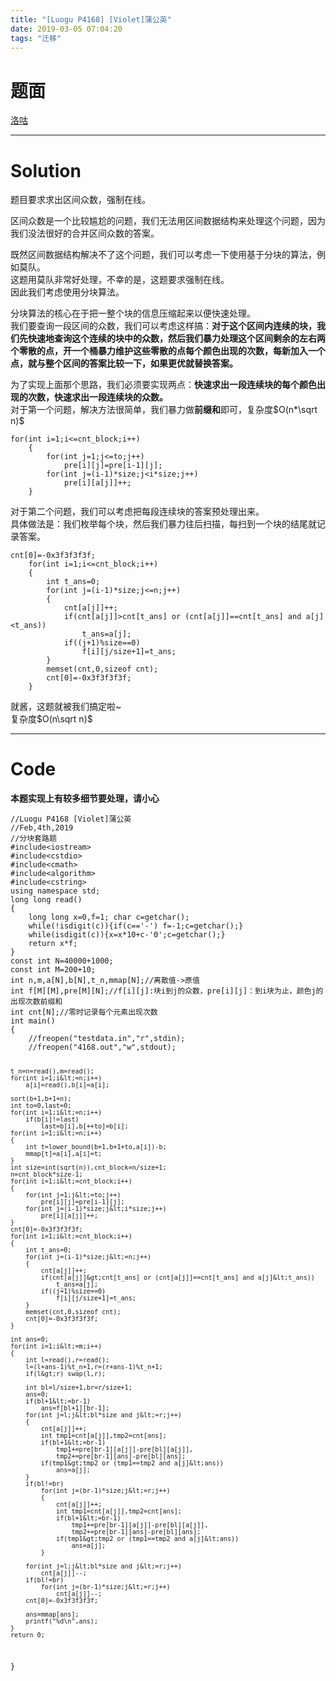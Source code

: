 ```yaml
---
title: "[Luogu P4168] [Violet]蒲公英"
date: 2019-03-05 07:04:20
tags: "迁移"
---
```

<h1>题面</h1>
<p><a href="https://www.luogu.org/problemnew/show/P4168" target="_blank"  rel="nofollow" >洛咕</a></p>
<hr />
<h1>Solution</h1>
<p>题目要求求出区间众数，强制在线。</p>
<p>区间众数是一个比较尴尬的问题，我们无法用区间数据结构来处理这个问题，因为我们没法很好的合并区间众数的答案。</p>
<p>既然区间数据结构解决不了这个问题，我们可以考虑一下使用基于分块的算法，例如莫队。<br />
这题用莫队非常好处理，不幸的是，这题要求强制在线。<br />
因此我们考虑使用分块算法。</p>
<p>分块算法的核心在于把一整个块的信息压缩起来以便快速处理。<br />
我们要查询一段区间的众数，我们可以考虑这样搞：<strong>对于这个区间内连续的块，我们先快速地查询这个连续的块中的众数，然后我们暴力处理这个区间剩余的左右两个零散的点，开一个桶暴力维护这些零散的点每个颜色出现的次数，每新加入一个点，就与整个区间的答案比较一下，如果更优就替换答案。</strong></p>
<p>为了实现上面那个思路，我们必须要实现两点：<strong>快速求出一段连续块的每个颜色出现的次数，快速求出一段连续块的众数。</strong><br />
对于第一个问题，解决方法很简单，我们暴力做<strong>前缀和</strong>即可，复杂度$O(n*\sqrt n)$</p>
<pre><code class="language-cpp ">for(int i=1;i&lt;=cnt_block;i++)
    {
        for(int j=1;j&lt;=to;j++)
            pre[i][j]=pre[i-1][j];
        for(int j=(i-1)*size;j&lt;i*size;j++)
            pre[i][a[j]]++;
    }
</code></pre>
<p>对于第二个问题，我们可以考虑把每段连续块的答案预处理出来。<br />
具体做法是：我们枚举每个块，然后我们暴力往后扫描，每扫到一个块的结尾就记录答案。</p>
<pre><code class="language-cpp ">cnt[0]=-0x3f3f3f3f;
    for(int i=1;i&lt;=cnt_block;i++)
    {
        int t_ans=0;
        for(int j=(i-1)*size;j&lt;=n;j++)
        {
            cnt[a[j]]++;
            if(cnt[a[j]]&gt;cnt[t_ans] or (cnt[a[j]]==cnt[t_ans] and a[j]&lt;t_ans)) 
                t_ans=a[j];
            if((j+1)%size==0)
                f[i][j/size+1]=t_ans;
        }
        memset(cnt,0,sizeof cnt);
        cnt[0]=-0x3f3f3f3f;
    }
</code></pre>
<p>就酱，这题就被我们搞定啦~<br />
复杂度$O(n\sqrt n)$</p>
<hr />
<h1>Code</h1>
<p><strong>本题实现上有较多细节要处理，请小心</strong></p>
<pre><code class="language-cpp ">//Luogu P4168 [Violet]蒲公英
//Feb,4th,2019
//分块套路题
#include&lt;iostream&gt;
#include&lt;cstdio&gt;
#include&lt;cmath&gt;
#include&lt;algorithm&gt;
#include&lt;cstring&gt;
using namespace std;
long long read()
{
    long long x=0,f=1; char c=getchar();
    while(!isdigit(c)){if(c=='-') f=-1;c=getchar();}
    while(isdigit(c)){x=x*10+c-'0';c=getchar();}
    return x*f;
}
const int N=40000+1000;
const int M=200+10;
int n,m,a[N],b[N],t_n,mmap[N];//离散值-&gt;原值
int f[M][M],pre[M][N];//f[i][j]:块i到j的众数，pre[i][j]：到i块为止，颜色j的出现次数前缀和
int cnt[N];//零时记录每个元素出现次数
int main()
{
    //freopen("testdata.in","r",stdin);
    //freopen("4168.out","w",stdout);

    t_n=n=read(),m=read();
    for(int i=1;i&lt;=n;i++)
        a[i]=read(),b[i]=a[i];

    sort(b+1,b+1+n);
    int to=0,last=0;
    for(int i=1;i&lt;=n;i++)
        if(b[i]!=last)
            last=b[i],b[++to]=b[i];
    for(int i=1;i&lt;=n;i++)
    {
        int t=lower_bound(b+1,b+1+to,a[i])-b;
        mmap[t]=a[i],a[i]=t;
    }
    int size=int(sqrt(n)),cnt_block=n/size+1;
    n=cnt_block*size-1;
    for(int i=1;i&lt;=cnt_block;i++)
    {
        for(int j=1;j&lt;=to;j++)
            pre[i][j]=pre[i-1][j];
        for(int j=(i-1)*size;j&lt;i*size;j++)
            pre[i][a[j]]++;
    }
    cnt[0]=-0x3f3f3f3f;
    for(int i=1;i&lt;=cnt_block;i++)
    {
        int t_ans=0;
        for(int j=(i-1)*size;j&lt;=n;j++)
        {
            cnt[a[j]]++;
            if(cnt[a[j]]&gt;cnt[t_ans] or (cnt[a[j]]==cnt[t_ans] and a[j]&lt;t_ans)) 
                t_ans=a[j];
            if((j+1)%size==0)
                f[i][j/size+1]=t_ans;
        }
        memset(cnt,0,sizeof cnt);
        cnt[0]=-0x3f3f3f3f;
    }

    int ans=0;
    for(int i=1;i&lt;=m;i++)
    {
        int l=read(),r=read();
        l=(l+ans-1)%t_n+1,r=(r+ans-1)%t_n+1;
        if(l&gt;r) swap(l,r);

        int bl=l/size+1,br=r/size+1;
        ans=0;
        if(bl+1&lt;=br-1)
            ans=f[bl+1][br-1];
        for(int j=l;j&lt;bl*size and j&lt;=r;j++)
        {
            cnt[a[j]]++;
            int tmp1=cnt[a[j]],tmp2=cnt[ans];
            if(bl+1&lt;=br-1)
                tmp1+=pre[br-1][a[j]]-pre[bl][a[j]],
                tmp2+=pre[br-1][ans]-pre[bl][ans];
            if(tmp1&gt;tmp2 or (tmp1==tmp2 and a[j]&lt;ans)) 
                ans=a[j];
        }
        if(bl!=br)
            for(int j=(br-1)*size;j&lt;=r;j++)
            {
                cnt[a[j]]++;
                int tmp1=cnt[a[j]],tmp2=cnt[ans];
                if(bl+1&lt;=br-1)
                    tmp1+=pre[br-1][a[j]]-pre[bl][a[j]],
                    tmp2+=pre[br-1][ans]-pre[bl][ans];
                if(tmp1&gt;tmp2 or (tmp1==tmp2 and a[j]&lt;ans)) 
                    ans=a[j];
            }

        for(int j=l;j&lt;bl*size and j&lt;=r;j++)
            cnt[a[j]]--;
        if(bl!=br)
            for(int j=(br-1)*size;j&lt;=r;j++)
                cnt[a[j]]--;
        cnt[0]=-0x3f3f3f3f;

        ans=mmap[ans];
        printf("%d\n",ans);
    }
    return 0;
}

</code></pre>
